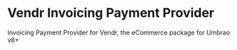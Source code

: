 # Vendr Invoicing Payment Provider

Invoicing Payment Provider for Vendr, the eCommerce package for Umbrao v8+
